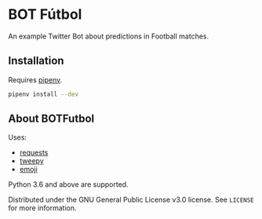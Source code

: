 # BOT Fútbol
An example Twitter Bot about predictions in Football matches.

## Installation
Requires [pipenv](https://pypi.org/project/pipenv/).

```sh
pipenv install --dev
```
## About BOTFutbol
Uses: 
* [requests](https://github.com/psf/requests)
* [tweepy](https://github.com/tweepy/tweepy)
* [emoji](https://github.com/carpedm20/emoji/)

Python 3.6 and above are supported.

Distributed under the GNU General Public License v3.0 license. See ``LICENSE`` for more information.
